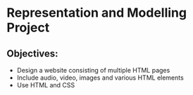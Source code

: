 # Representation and Modelling Project
## Objectives:
  * Design a website consisting of multiple HTML pages
  * Include audio, video, images and various HTML elements
  * Use HTML and CSS
